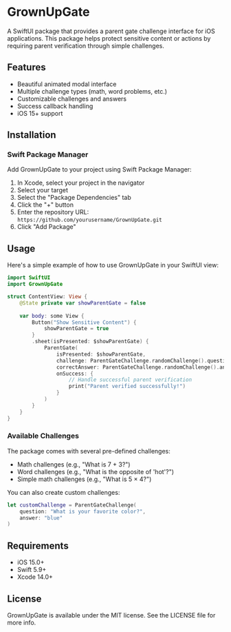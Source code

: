 # GrownUpGate

A SwiftUI package that provides a parent gate challenge interface for iOS applications. This package helps protect sensitive content or actions by requiring parent verification through simple challenges.

## Features

- Beautiful animated modal interface
- Multiple challenge types (math, word problems, etc.)
- Customizable challenges and answers
- Success callback handling
- iOS 15+ support

## Installation

### Swift Package Manager

Add GrownUpGate to your project using Swift Package Manager:

1. In Xcode, select your project in the navigator
2. Select your target
3. Select the "Package Dependencies" tab
4. Click the "+" button
5. Enter the repository URL: `https://github.com/yourusername/GrownUpGate.git`
6. Click "Add Package"

## Usage

Here's a simple example of how to use GrownUpGate in your SwiftUI view:

```swift
import SwiftUI
import GrownUpGate

struct ContentView: View {
    @State private var showParentGate = false
    
    var body: some View {
        Button("Show Sensitive Content") {
            showParentGate = true
        }
        .sheet(isPresented: $showParentGate) {
            ParentGate(
                isPresented: $showParentGate,
                challenge: ParentGateChallenge.randomChallenge().question,
                correctAnswer: ParentGateChallenge.randomChallenge().answer,
                onSuccess: {
                    // Handle successful parent verification
                    print("Parent verified successfully!")
                }
            )
        }
    }
}
```

### Available Challenges

The package comes with several pre-defined challenges:

- Math challenges (e.g., "What is 7 + 3?")
- Word challenges (e.g., "What is the opposite of 'hot'?")
- Simple math challenges (e.g., "What is 5 × 4?")

You can also create custom challenges:

```swift
let customChallenge = ParentGateChallenge(
    question: "What is your favorite color?",
    answer: "blue"
)
```

## Requirements

- iOS 15.0+
- Swift 5.9+
- Xcode 14.0+

## License

GrownUpGate is available under the MIT license. See the LICENSE file for more info. 